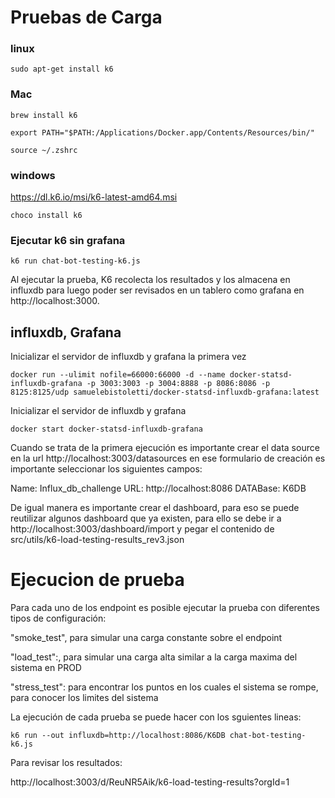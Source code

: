 # Pruebas de Carga

### linux
`sudo apt-get install k6`

### Mac
`brew install k6`

`export PATH="$PATH:/Applications/Docker.app/Contents/Resources/bin/"`

`source ~/.zshrc`

### windows
https://dl.k6.io/msi/k6-latest-amd64.msi

`choco install k6`



### Ejecutar k6 sin grafana

    k6 run chat-bot-testing-k6.js

Al ejecutar la prueba, K6 recolecta los resultados y los almacena en influxdb para luego poder ser revisados en un tablero como grafana
en http://localhost:3000.

## influxdb, Grafana
Inicializar el servidor de influxdb y grafana la primera vez
```
docker run --ulimit nofile=66000:66000 -d --name docker-statsd-influxdb-grafana -p 3003:3003 -p 3004:8888 -p 8086:8086 -p 8125:8125/udp samuelebistoletti/docker-statsd-influxdb-grafana:latest
```

Inicializar el servidor de influxdb y grafana
```
docker start docker-statsd-influxdb-grafana
```

Cuando se trata de la primera ejecución es importante crear el data source en la url
http://localhost:3003/datasources en ese formulario de creación es importante seleccionar los siguientes campos:

Name: Influx_db_challenge
URL: http://localhost:8086
DATABase:  K6DB

De igual manera es importante crear el dashboard, para eso se puede reutilizar algunos dashboard que ya existen, para ello se debe ir a http://localhost:3003/dashboard/import y pegar el contenido de
src/utils/k6-load-testing-results_rev3.json

# Ejecucion de prueba

Para cada uno de los endpoint es posible ejecutar la prueba con diferentes tipos de configuración:

"smoke_test", para simular una carga constante sobre el endpoint

"load_test":, para simular una carga alta similar a la carga maxima del sistema en PROD

"stress_test": para encontrar los puntos en los cuales el sistema se rompe, para conocer los limites del sistema

La ejecución de cada prueba se puede hacer con los sguientes lineas:
```
k6 run --out influxdb=http://localhost:8086/K6DB chat-bot-testing-k6.js
```

Para revisar los resultados:

http://localhost:3003/d/ReuNR5Aik/k6-load-testing-results?orgId=1
